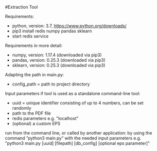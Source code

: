 #Extraction Tool 

Requirements: 
* python, version: 3.7, https://www.python.org/downloads/ 
* pip3 install redis numpy pandas sklearn 
* start redis service 
 
Requirements in more detail: 
* numpy, version: 1.17.4 (downloaded via pip3) 
* pandas, version: 0.25.3 (downloaded via pip3) 
* sklearn, version: 0.25.3 (downloaded via pip3) 
 
Adapting the path in main.py: 
* config_path = path to project directory 
 
Input parameters if tool is used as a standalone command-line tool: 
* uuid = unique identifier consisting of up to 4 numbers, can be set randomly 
* path to the PDF file 
* redis parameters e.g. "localhost" 
* (optional) a custom EPS 
 

run from the command line, or called by another application: 
by using the command ”python3 main.py” with the needed input parameters e.g. "python3 main.py [uuid] [filepath] [db_config] [optional eps parameter]"  
 
 
